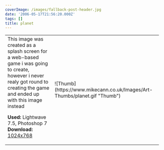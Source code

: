 ```yaml
---
coverImage: /images/fallback-post-header.jpg
date: '2006-05-17T21:56:20.000Z'
tags: []
title: planet
---
```


<table width="100%" cellspacing="0" cellpadding="0" border="0">
<tr>
<td>This image was created as a splash screen for a web-based game i was going to create, however i never realy got round to creating the game and ended up with this image instead

<span style="font-weight: bold">Used:</span> Lightwave 7.5, Photoshop 7
<span style="font-weight: bold">Download:</span> [1024x768](https://www.mikecann.co.uk/Images/Art-Full/planet.jpg)</td>

<td>![Thumb](https://www.mikecann.co.uk/Images/Art-Thumbs/planet.gif "Thumb")</td>
</tr>
</table>
